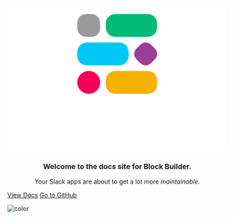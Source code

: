 
![logo](resources/images/main/logo-vertical.png ':size=364x236')

<p align="center">
    <h3 align="center">Welcome to the docs site for Block Builder.</h3>
</p>

<p align="center">
    Your Slack apps are about to get a lot more <em>maintainable</em>.
</p>

[View Docs](#start)
[Go to GitHub](https://github.com/raycharius/slack-block-builder/)

![color](#f0f0f0)